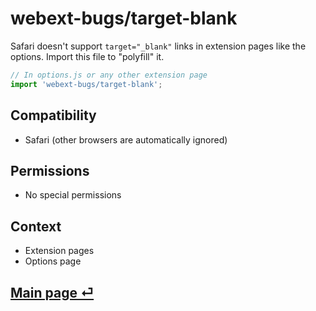 # webext-bugs/target-blank

Safari doesn't support `target="_blank"` links in extension pages like the options. Import this file to "polyfill" it.

```js
// In options.js or any other extension page
import 'webext-bugs/target-blank';
```

## Compatibility

- Safari (other browsers are automatically ignored)

## Permissions

- No special permissions

## Context

- Extension pages
- Options page

## [Main page ⏎](../readme.md)

